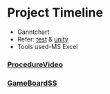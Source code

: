 # Project Timeline
* Ganntchart
* Refer: [test](https://github.com/nuPURohit/LTTS_MiniProject_StepIn/tree/main/3_Implementation/test) & [unity](https://github.com/nuPURohit/LTTS_MiniProject_StepIn/tree/main/3_Implementation/unity)
* Tools used-MS Excel

### [ProcedureVideo](https://github.com/nuPURohit/LTTS_MiniProject_StepIn/blob/main/6_ImagesAndVideos/2021-04-14_17-26-10.mp4)

### [GameBoardSS](https://user-images.githubusercontent.com/88818462/160601416-d15b0694-5a3e-47fa-b085-f8abc6296969.png)
